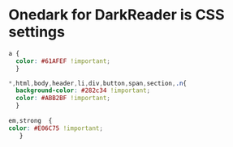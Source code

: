# Onedark for DarkReader is CSS settings

```css
a {
  color: #61AFEF !important;
  }

*,html,body,header,li,div,button,span,section,.n{
  background-color: #282c34 !important;
  color: #ABB2BF !important;
  }
  
em,strong  {
color: #E06C75 !important;
   }
```
